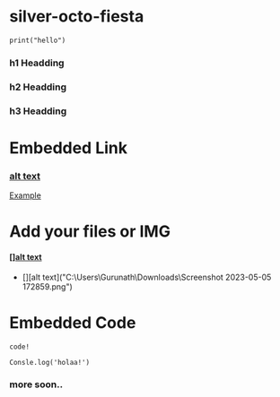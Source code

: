 # silver-octo-fiesta
```python:
print("hello")
```

### h1 Headding  #
### h2 Headding  ##
### h3 Headding  ###

# Embedded Link
### [alt text](url)
[Example](github.com/gurugorule)

# Add your files or IMG
#### [][alt text](URL) 
- [][alt text]("C:\Users\Gurunath\Downloads\Screenshot 2023-05-05 172859.png") 

# Embedded Code
 ```
 code!
```

```javascript:
Consle.log('holaa!')
```

### more soon..
